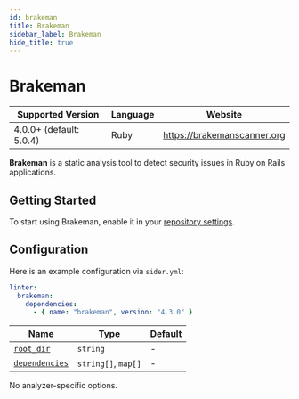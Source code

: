 ```yaml
---
id: brakeman
title: Brakeman
sidebar_label: Brakeman
hide_title: true
---
```


# Brakeman

| Supported Version       | Language | Website                     |
| ----------------------- | -------- | --------------------------- |
| 4.0.0+ (default: 5.0.4) | Ruby     | https://brakemanscanner.org |

**Brakeman** is a static analysis tool to detect security issues in Ruby on Rails applications.

## Getting Started

To start using Brakeman, enable it in your [repository settings](../../getting-started/repository-settings.md).

## Configuration

Here is an example configuration via `sider.yml`:

```yaml
linter:
  brakeman:
    dependencies:
      - { name: "brakeman", version: "4.3.0" }
```

| Name                                                                                          | Type                | Default |
| --------------------------------------------------------------------------------------------- | ------------------- | ------- |
| [`root_dir`](../../getting-started/custom-configuration.md#linteranalyzer_idroot_dir)         | `string`            | -       |
| [`dependencies`](../../getting-started/custom-configuration.md#linteranalyzer_iddependencies) | `string[]`, `map[]` | -       |

No analyzer-specific options.
